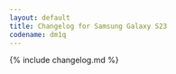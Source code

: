 ```yaml
---
layout: default
title: Changelog for Samsung Galaxy S23
codename: dm1q
---
```


{% include changelog.md %}
